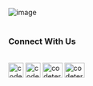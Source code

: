 
![image](https://github.com/user-attachments/assets/165dcbeb-7b74-4b83-a96e-73921f677f53)
<br>
<br>
### Connect With Us
<br>
<a href="https://codeterriers.com/" target="blank"><img align="center" src="https://e7.pngegg.com/pngimages/827/941/png-clipart-web-development-web-design-logo-website-arrow-and-globe-logo-search-engine-optimization-text-thumbnail.png" alt="codeterriers" height="30" width="30" /></a>
<a href="https://www.x.com/codeterriers" target="blank"><img align="center" src="https://upload.wikimedia.org/wikipedia/commons/thumb/b/b7/X_logo.jpg/900px-X_logo.jpg" alt="codeterriers" height="30" width="30" /></a>
<a href="https://www.linkedin.com/company/73835455" target="blank"><img align="center" src="https://raw.githubusercontent.com/rahuldkjain/github-profile-readme-generator/master/src/images/icons/Social/linked-in-alt.svg" alt="codeterriers" height="30" width="40" /></a>
<a href="https://web.facebook.com/people/CodeTerriers/100067614006344/" target="blank"><img align="center" src="https://raw.githubusercontent.com/rahuldkjain/github-profile-readme-generator/master/src/images/icons/Social/facebook.svg" alt="codeterriers" height="30" width="40" /></a>

